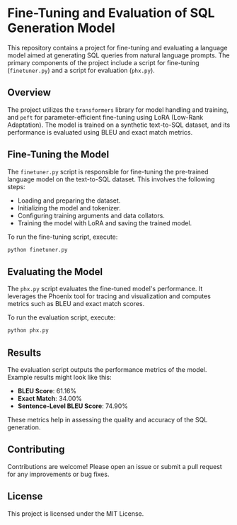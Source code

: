 # Fine-Tuning and Evaluation of SQL Generation Model

This repository contains a project for fine-tuning and evaluating a language model aimed at generating SQL queries from natural language prompts. The primary components of the project include a script for fine-tuning (`finetuner.py`) and a script for evaluation (`phx.py`).

## Overview

The project utilizes the `transformers` library for model handling and training, and `peft` for parameter-efficient fine-tuning using LoRA (Low-Rank Adaptation). The model is trained on a synthetic text-to-SQL dataset, and its performance is evaluated using BLEU and exact match metrics.

## Fine-Tuning the Model

The `finetuner.py` script is responsible for fine-tuning the pre-trained language model on the text-to-SQL dataset. This involves the following steps:

- Loading and preparing the dataset.
- Initializing the model and tokenizer.
- Configuring training arguments and data collators.
- Training the model with LoRA and saving the trained model.

To run the fine-tuning script, execute:
```bash
python finetuner.py
```

## Evaluating the Model

The `phx.py` script evaluates the fine-tuned model's performance. It leverages the Phoenix tool for tracing and visualization and computes metrics such as BLEU and exact match scores.

To run the evaluation script, execute:
```bash
python phx.py
```

## Results

The evaluation script outputs the performance metrics of the model. Example results might look like this:

- **BLEU Score**: 61.16%
- **Exact Match**: 34.00%
- **Sentence-Level BLEU Score**: 74.90%

These metrics help in assessing the quality and accuracy of the SQL generation.

## Contributing

Contributions are welcome! Please open an issue or submit a pull request for any improvements or bug fixes.

## License

This project is licensed under the MIT License.
